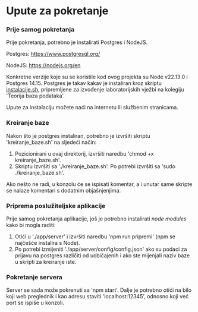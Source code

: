 # Upute za pokretanje

### Prije samog pokretanja

Prije pokretanja, potrebno je instalirati Postgres i NodeJS.

Postgres: https://www.postgresql.org/

NodeJS: https://nodejs.org/en

Konkretne verzije koje su se koristile kod ovog projekta su Node v22.13.0 i Postgres 14.15.
Postgres je takav kakav je instaliran kroz skriptu [instalacije.sh](http://dragon.foi.hr/foi24/instalacije.sh), pripremljene za izvođenje laboratorijskih vježbi na kolegiju 'Teorija baza podataka'.

Upute za instalaciju možete naći na internetu ili službenim stranicama.

### Kreiranje baze

Nakon što je postgres instaliran, potrebno je izvršiti skriptu 'kreiranje_baze.sh' na sljedeći način:
1. Pozicionirani u ovaj direktorij, izvršiti naredbu 'chmod +x kreiranje_baze.sh'.
2. Skriptu izvršiti sa './kreiranje_baze.sh'. Po potrebi izvršiti sa 'sudo ./kreiranje_baze.sh'.

Ako nešto ne radi, u konzolu će se ispisati komentar, a i unutar same skripte se nalaze komentari s dodatnim objašnjenjima.

### Priprema poslužiteljske aplikacije

Prije samog pokretanja aplikacije, još je potrebno instalirati _node modules_ kako bi mogla raditi:
1. Otići u './app/server' i izvršiti naredbu 'npm run pripremi' (npm se najčešće instalira s Node).
2. Po potrebi izmijeniti './app/server/config/config.json' ako su podaci za prijavu na postgres različiti od uobičajenih i ako ste mijenjali naziv baze u skripti za kreiranje iste.

### Pokretanje servera

Server se sada može pokrenuti sa 'npm start'. Dalje je potrebno otići na bilo koji web preglednik i kao adresu staviti 'localhost:12345', odnosno koji već port se ispiše u konzoli.
